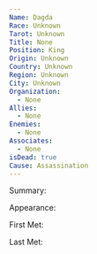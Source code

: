 ```yaml
---
Name: Dagda
Race: Unknown
Tarot: Unknown
Title: None
Position: King
Origin: Unknown
Country: Unknown
Region: Unknown
City: Unknown
Organization:
  - None
Allies:
  - None
Enemies:
  - None
Associates:
  - None
isDead: true
Cause: Assassination
---
```

Summary:

Appearance: 

First Met: 

Last Met: 
